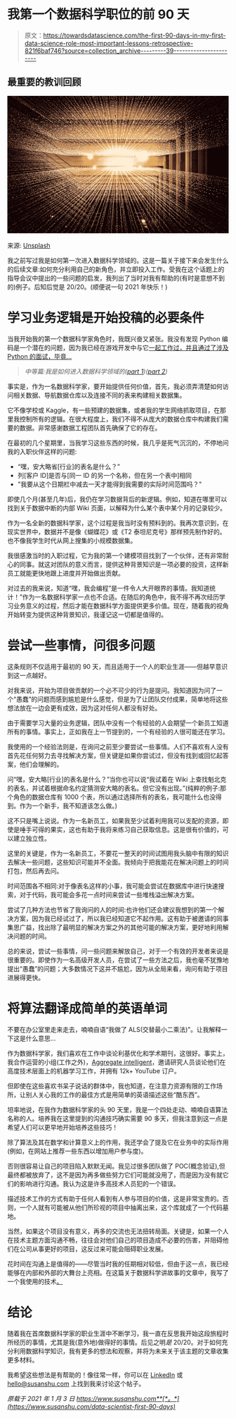 # 我第一个数据科学职位的前 90 天

> 原文：<https://towardsdatascience.com/the-first-90-days-in-my-first-data-science-role-most-important-lessons-retrospective-821f6baf746?source=collection_archive---------39----------------------->

## 最重要的教训回顾

![](img/f11bb395fb609dd1b5f4bfd2b379cbec.png)

来源: [Unsplash](https://unsplash.com/)

我之前写过我是如何第一次进入数据科学领域的。这是一篇关于接下来会发生什么的后续文章:如何充分利用自己的新角色，并立即投入工作。受我在这个话题上的指导会议中提出的一些问题的启发，我列出了当时对我有帮助的(有时是意想不到的)例子。后知后觉是 20/20。(顺便说一句 2021 年快乐！)

# 学习业务逻辑是开始投稿的必要条件

当我开始我的第一个数据科学家角色时，我既兴奋又紧张。我没有发现 Python 编码是一个潜在的问题，因为我已经在游戏开发中与它[一起工作过，并且通过了涉及 Python 的面试，毕竟…](https://www.susanshu.com/game-development-studio-from-scratch)

> *中等篇:我是如何进入数据科学领域的(*[*part 1*](/how-i-entered-the-data-science-field-with-an-arts-degree-2-pillars-to-tackle-interview-ddde055360db)*)(*[*part 2*](/how-i-entered-the-data-science-field-with-an-arts-degree-tailored-approach-to-data-science-f54f3bb8e15a)*)*

事实是，作为一名数据科学家，要开始提供任何价值，首先，我必须弄清楚如何访问相关数据、导航数据仓库以及连接不同的表来构建相关数据集。

它不像学校或 Kaggle，有一些预建的数据集，或者我的学生网络抓取项目，在那里我控制所有的逻辑。在很大程度上，我们不得不从庞大的数据仓库中构建我们需要的数据。非常感谢数据工程团队首先确保了它的存在。

在最初的几个星期里，当我学习这些东西的时候，我几乎是死气沉沉的，不停地问我的入职伙伴这样的问题:

*   “嘿，安大略省[行业]的表名是什么？”
*   列[客户 ID]是否与[同一 ID 的另一个名称，但在另一个表中]相同
*   "我要从这个日期栏中减去一天才能得到我需要的实际时间范围吗？"

即使几个月(甚至几年)后，我仍在学习数据背后的新逻辑。例如，知道在哪里可以找到关于数据中断的内部 Wiki 页面，以解释为什么某个表中某个月的记录较少。

作为一名全新的数据科学家，这个过程是我当时没有预料到的。我再次意识到，在现实世界中，数据并不是像《蝴蝶花》或《T2 泰坦尼克号》那样预先制作好的。也不像我学生时代从网上搜集的小规模数据集。

我很感激当时的入职过程，它为我的第一个建模项目找到了一个伙伴，还有非常耐心的同事。就这对团队的意义而言，提供这种背景知识是一项必要的投资，这样新员工就能更快地跟上进度并开始做出贡献。

对过去的我来说，知道“嘿，我会编程”是一件令人大开眼界的事情。我知道统计！”作为一名数据科学家一点也不合适。在随后的角色中，我不得不再次经历学习业务意义的过程，然后才能在数据科学方面提供更多价值。现在，随着我的视角开始转变为提供这种背景知识，我谨记这一切都是值得的。

# 尝试一些事情，问很多问题

这条规则不仅适用于最初的 90 天，而且适用于一个人的职业生涯——但越早意识到这一点越好。

对我来说，开始为项目做贡献的一个必不可少的行为是提问。我知道因为问了一个“愚蠢”的问题而感到尴尬是什么感觉，但是为了让团队交付成果，简单地将这些想法放在一边会更有成效，因为这对任何人都没有好处。

由于需要学习大量的业务逻辑，团队中没有一个有经验的人会期望一个新员工知道所有的事情。事实上，正如我在上一节提到的，一个有经验的人很可能还在学习。

我使用的一个经验法则是，在询问之前至少要尝试一些事情。人们不喜欢有人没有首先花任何努力去寻找解决方案，但关键是如果你尝试过，但没有找到或回忆起答案，他们会理解的。

问“嘿，安大略[行业]的表名是什么？”当你也可以说“我试着在 Wiki 上查找魁北克的表名，并试着根据命名约定猜测安大略的表名。但它没有出现。”(纯粹的例子:那个角色的数据仓库有 1000 个表，所以通过选择所有的表名，我可能什么也没得到。作为一个新手，我不知道该怎么做。)

这不只是嘴上说说。作为一名新员工，如果我至少试着利用我可以支配的资源，即使是唾手可得的果实，这也有助于我将来练习自己获取信息。这是很有价值的，可以建立独立性。

这里的关键是，作为一名新员工，不要花一整天的时间试图用我头脑中有限的知识去解决一些问题，这些知识可能并不全面。我倾向于把我能花在解决问题上的时间打包，然后再去问。

时间范围各不相同:对于像表名这样的小事，我可能会尝试在数据库中进行快速搜索，对于代码，我可能会多花一点时间来尝试一些堆栈溢出解决方案。

尝试了几种方法也节省了我询问的人的时间:也许他们还会建议我想到的第一个解决方案，因为我已经试过了，所以我已经知道它不起作用。这有助于被邀请的同事集思广益，找出除了最明显的解决方案之外的其他可能的解决方案，更好地利用解决问题的时间。

总的来说，尝试一些事情，问一些问题来解放自己，对于一个有效的开发者来说是很重要的。即使作为一名高级开发人员，在尝试了一些方法之后，我也毫不犹豫地提出“愚蠢”的问题；大多数情况下这并不尴尬，因为从全局来看，询问有助于项目进展得更快。

# 将算法翻译成简单的英语单词

不要在办公室里走来走去，喃喃自语“我做了 ALS(交替最小二乘法)”。让我解释一下这是什么意思…

作为数据科学家，我们喜欢在工作中谈论利基优化和学术期刊，这很好。事实上，我合作运营的小组(工作之外)，[Aggregate intelligent](https://www.youtube.com/channel/UCfk3pS8cCPxOgoleriIufyg)，邀请研究人员谈论他们在高度技术层面上的机器学习工作，并拥有 12k+ YouTube 订户。

但即使在这些喜欢书呆子说话的群体中，我也知道，在注意力资源有限的工作场所，让别人关心我的工作的最佳方式是用简单的英语描述这些“酷东西”。

坦率地说，在我作为数据科学家的头 90 天里，我是一个四处走动、喃喃自语算法名称的人。培养我在这里提到的沟通技巧确实需要 90 多天，但我注意到这一点是希望人们可以更早地开始培养这些技巧！

除了算法及其在数学和计算意义上的作用，我还学会了提及它在业务中的实际作用(例如，在网站上推荐一些东西以增加用户参与度)。

否则很容易让自己的项目陷入默默无闻。我见过很多团队做了 POC(概念验证),但最终都被放弃了，这不是因为再多做些努力它们可能就没用了，而是因为没有就它们的影响进行沟通。我认为这是许多高技术人员犯的一个错误。

描述技术工作的方式有助于任何人看到有人参与项目的价值，这是非常宝贵的。否则，一个人就有可能被从他们所珍视的项目中抽离出来，这个库就成了一个代码墓地。

当然，如果这个项目没有意义，再多的交流也无法扭转局面。关键是，如果一个人在技术主题方面沟通不畅，往往会对他们自己的项目造成不必要的伤害，并阻碍他们在公司从事更好的项目，这反过来可能会阻碍职业发展。

花时间在沟通上是值得的——尽管当时我的任期相对较低，但由于这一点，我已经能够在内部和外部的大舞台上亮相。在这篇关于数据科学讲故事的文章中，我写了一个我使用的技术[。](https://www.susanshu.com/data-scientist-storytelling-technical-presentation)

# 结论

随着我在首席数据科学家的职业生涯中不断学习，我一直在反思我开始这段旅程时所经历的事情，尤其是我(意外地)做得好的事情。后见之明*是* 20/20。对于如何充分利用数据科学知识，我有更多的想法和观察，并将为未来关于该主题的文章收集更多材料。

我希望这些想法是有帮助的！像往常一样，你可以在 [LinkedIn](https://www.linkedin.com/in/susan-shu-chang/) 或 hello@susanshu.com 上找到我来讨论这个帖子。

*原载于 2021 年 1 月 3 日 https://www.susanshu.com**[*。*](https://www.susanshu.com/data-scientist-first-90-days)*